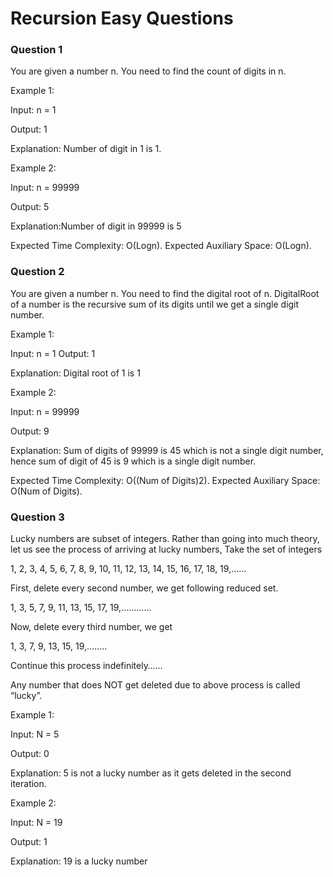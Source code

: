 
# Recursion Easy Questions





### Question 1
You are given a number n. You need to find the count of digits in n.

Example 1:

Input:
n = 1

Output: 1

Explanation: Number of digit in 1 is 1.

Example 2:

Input:
n  = 99999

Output: 5

Explanation:Number of digit in 99999 is 5

Expected Time Complexity: O(Logn).
Expected Auxiliary Space: O(Logn).

### Question 2
You are given a number n. You need to find the digital root of n. DigitalRoot of a number is the recursive sum of its digits until we get a single digit number.

Example 1:

Input:
n = 1
Output:  1

Explanation: Digital root of 1 is 1

Example 2:

Input:
n = 99999

Output: 9

Explanation: Sum of digits of 99999 is 45
which is not a single digit number, hence
sum of digit of 45 is 9 which is a single
digit number.

Expected Time Complexity: O((Num of Digits)2).
Expected Auxiliary Space: O(Num of Digits).

### Question 3
Lucky numbers are subset of integers. Rather than going into much theory, let us see the process of arriving at lucky numbers,
Take the set of integers

1, 2, 3, 4, 5, 6, 7, 8, 9, 10, 11, 12, 13, 14, 15, 16, 17, 18, 19,……

First, delete every second number, we get following reduced set.

1, 3, 5, 7, 9, 11, 13, 15, 17, 19,…………

Now, delete every third number, we get

1, 3, 7, 9, 13, 15, 19,….….

Continue this process indefinitely……

Any number that does NOT get deleted due to above process is called “lucky”.

Example 1:

Input:
N = 5

Output: 0

Explanation: 5 is not a lucky number 
as it gets deleted in the second 
iteration.

Example 2:

Input:
N = 19

Output: 1

Explanation: 19 is a lucky number